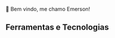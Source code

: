👋 Bem vindo, me chamo Emerson!

## Ferramentas e Tecnologias

<link rel="stylesheet" type='text/css' href="https://cdn.jsdelivr.net/gh/devicons/devicon@latest/devicon.min.css" />
          
